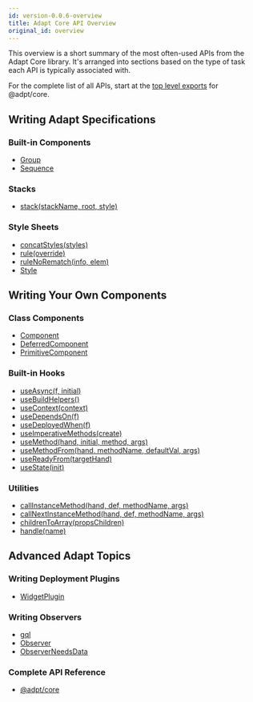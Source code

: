 ```yaml
---
id: version-0.0.6-overview
title: Adapt Core API Overview
original_id: overview
---
```


This overview is a short summary of the most often-used APIs from the Adapt Core library.
It's arranged into sections based on the type of task each API is typically associated with.

For the complete list of all APIs, start at the [top level exports](./core) for @adpt/core.

## Writing Adapt Specifications

### Built-in Components

- [Group](./core.adapt.group.md)
- [Sequence](./core.adapt.sequence.md)

### Stacks

- [stack(stackName, root, style)](./core.stack.md)

### Style Sheets

- [concatStyles(styles)](./core.concatstyles.md)
- [rule(override)](./core.rule.md)
- [ruleNoRematch(info, elem)](./core.rulenorematch.md)
- [Style](./core.style.md)


## Writing Your Own Components

### Class Components

- [Component](./core.component.md)
- [DeferredComponent](./core.deferredcomponent.md)
- [PrimitiveComponent](./core.primitivecomponent.md)

### Built-in Hooks

- [useAsync(f, initial)](./core.useasync.md)
- [useBuildHelpers()](./core.usebuildhelpers.md)
- [useContext(context)](./core.usecontext.md)
- [useDependsOn(f)](./core.usedependson.md)
- [useDeployedWhen(f)](./core.usedeployedwhen.md)
- [useImperativeMethods(create)](./core.useimperativemethods.md)
- [useMethod(hand, initial, method, args)](./core.usemethod.md)
- [useMethodFrom(hand, methodName, defaultVal, args)](./core.usemethodfrom.md)
- [useReadyFrom(targetHand)](./core.usereadyfrom.md)
- [useState(init)](./core.usestate.md)

### Utilities

- [callInstanceMethod(hand, def, methodName, args)](./core.callinstancemethod.md)
- [callNextInstanceMethod(hand, def, methodName, args)](./core.callnextinstancemethod.md)
- [childrenToArray(propsChildren)](./core.childrentoarray.md)
- [handle(name)](./core.handle.md)


## Advanced Adapt Topics

### Writing Deployment Plugins

- [WidgetPlugin](./core.adapt.widgetplugin.md)

### Writing Observers

- [gql](./core.gql.md)
- [Observer](./core.observer.md)
- [ObserverNeedsData](./core.observerneedsdata.md)

### Complete API Reference

- [@adpt/core](core)

